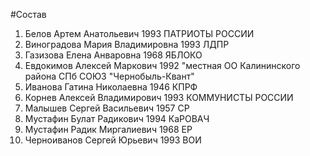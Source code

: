 #Состав
1. Белов Артем Анатольевич 1993 ПАТРИОТЫ РОССИИ
2. Виноградова Мария Владимировна 1993 ЛДПР
3. Газизова Елена Анваровна 1968 ЯБЛОКО
4. Евдокимов Алексей Маркович 1992 \"местная ОО Калининского района СПб СОЮЗ \"Чернобыль-Квант\"
5. Иванова Гатина Николаевна 1946 КПРФ
6. Корнев Алексей Владимирович 1993 КОММУНИСТЫ РОССИИ
7. Малышев Сергей Васильевич 1957 СР
8. Мустафин Булат Радикович 1994 КаРОВАЧ
9. Мустафин Радик Миргалиевич 1968 ЕР
10. Черноиванов Сергей Юрьевич 1993 ВОИ
